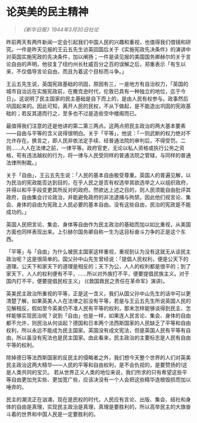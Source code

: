 # 论英美的民主精神

> _《新华日报》1944年3月30日社论_

昨前两天有两件新闻一定会引起我们中国人民的兴趣和重视，也值得我们借镜和研究。一件是昨天见报的王云五先生访英回国后关于《实施宪政先决条件》的演讲中对英国实施宪政的先决条件，加以阐扬；一件是读见报的美国国务卿赫尔的关于言论自由的声明，他驳复了纽约州长杜威百分之百的误解之后，郑重表示「有生以来，不仅倡导言论自由，而且为着这个目标而斗争。」

王云五先生说，英国宪政基础的巩固，原因有三，一是地方有自治权力，「英国的城市自治远在实施宪政前，在撒克逊时代，伦敦已具有一种独立的地位，迄于今日」。这说明了民主国家的民主基础是自下而上的，是由人民有权参与。政事然后巩固起来的。因此可知，离开人民的民权，不从下做起，是不能造出巩固的宪政基础的；若反其道而行之，至多也不过是造些空中楼阁而已。

最值得我们注意的还是他讲的第二第三两点。这两点把民主政治的两大基本要素——自由与平等的含义说得很明白。关于「平等」，他说：「一则武断的权力绝对不允许存在。换言之，即人民非依法定手续、经普通法院的审判后，不得受罚。二则……人人在法律之前，一律平等。政府官吏，无论以私人资格或执行公务之资格，苟有违法越权的行为，将一律与人民受同样的普通法院之管辖，与同样的普通法律所制裁。」

关于「自由」，王云五先生说：「人民的基本自由极受尊重。英国人的普遍见解，以为民治的宪政能否达到目的，在乎人民之是否有权选举其欲选举之人以组织政府，并得以和平手段变更其所反对的政府。然欲达上述之目的，则人民须能自由批评其政府，自由集会讨论政治，并能避免政府的非法逮捕与拘禁。因此他们视言论、集会、身体的自由为宪政上人民必要的基本自由。没有这些自由，民治的宪政是不能成功的。」

英国人民把言论、集会、身体等自由作为民主政治的基础而加以如比重视，从美国方面也同样表现出来。上引赫尔国务卿自称一生为这目标奋斗力争的正是这个东西。

「平等」与「自由」为什么被民主国家这样重视，重视到认为没有这就无从谈民主政治呢？这是很简单的。国父孙中山先生曾经说：「提倡人民权利，便是公天下的道理。公天下和家天下的道理是相反的；天下为公，人人的权利都是很平的；到了家天下，人人的权利便有不平，……所以对外族打不平，便要提倡民族主义。对于国内打不平，便要提倡民权主义」 (《救国救民之责任在革命军》演讲)。

英美民主政治所重视的平等，正是这一含义，我们从国父孙中山先生的话中可以更清楚了解，如果英美人人在法律之前没有平等，若是与王云五先生所说英国人民的见解相反，假如至今英美仍不准人民有平等的权利，那末怎样能够谈得到民主、怎样能够实现民治呢？说到「自由」也是一样，如果连人民言论、集会、身体的自由都不允许，则民治从何谈起？德国和日本两个法西斯国家的人民缺乏了平等和自由权利，所以永远不能成为民主国家。英国没有成文宪法，但是英国人民有平等有自由，所以虽没有宪法也是民主国家。由此看来，民主政治的主要标志是人民有自由平等的权利。

除掉德日等法西斯国家的反民主的侵略者之外，我们想今天整个世界的人们对英美民主政治这两大精华——人民的平等和自由权利，是不会仇视的，是要赞扬的!这是人类共同的宝贝。 若从世界正义人类的地位来说，我们所求的只有希望这些平等自由更加充实些、更加宽广些，应该决没有一个人会把这些精华连根毁损而加以唾弃的。

民主的潮流正在汹涌，现在是民权的时代，人民应有言论、出版、集会、结社和身体的自由是真理，实现民主政治是真理，真理是要胜利的，所以高举民主的大旗奋斗着的世界和中国人民是一定要胜利的。
